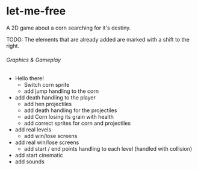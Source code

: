 # let-me-free
A 2D game about a corn searching for it's destiny.

TODO:
The elements that are already added are marked with a shift to the right.

###### Graphics & Gameplay
* Hello there!
  * Switch corn sprite
  * add jump handling to the corn
* add death handling to the player
  * add hen projectiles
  * add death handling for the projectiles
  * add Corn losing its grain with health
  * add correct sprites for corn and projectiles
* add real levels
  * add win/lose screens
* add real win/lose screens
  * add start / end points handling to each level (handled with collision)
* add start cinematic
* add sounds
